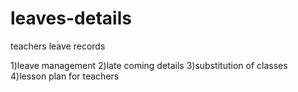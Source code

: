 # leaves-details
teachers leave records

1)leave management
2)late  coming details
3)substitution of classes
4)lesson plan for teachers
